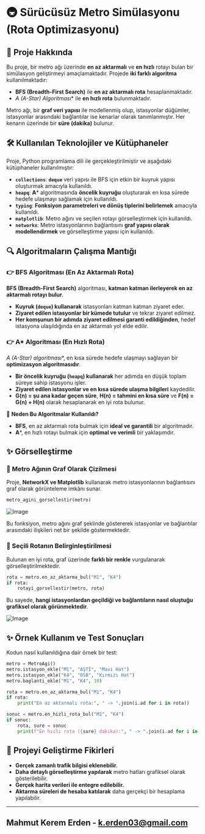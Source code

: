 
# 🚇 Sürücüsüz Metro Simülasyonu (Rota Optimizasyonu)

## 📌 Proje Hakkında

Bu proje, bir metro ağı üzerinde **en az aktarmalı** ve **en hızlı** rotayı bulan bir simülasyon geliştirmeyi amaçlamaktadır. Projede **iki farklı algoritma** kullanılmaktadır:

-   **BFS (Breadth-First Search)** ile **en az aktarmalı rota** hesaplanmaktadır.
-   __A_ (A-Star) Algoritması_* ile **en hızlı rota** bulunmaktadır.

Metro ağı, bir **graf veri yapısı** ile modellenmiş olup, istasyonlar düğümler, istasyonlar arasındaki bağlantılar ise kenarlar olarak tanımlanmıştır. Her kenarın üzerinde bir **süre (dakika)** bulunur.


## 🛠 Kullanılan Teknolojiler ve Kütüphaneler

Proje, Python programlama dili ile gerçekleştirilmiştir ve aşağıdaki kütüphaneler kullanılmıştır:

-   **`collections`**: **`deque`** veri yapısı ile BFS için etkin bir kuyruk yapısı oluşturmak amacıyla kullanıldı.
-   **`heapq`**: **A*** algoritmasında **öncelik kuyruğu** oluşturarak en kısa sürede hedefe ulaşmayı sağlamak için kullanıldı.
-   **`typing`**: **Fonksiyon parametreleri ve dönüş tiplerini belirlemek** amacıyla kullanıldı.
-   **`matplotlib`**: Metro ağını ve seçilen rotayı görselleştirmek için kullanıldı.
-   **`networkx`**: Metro istasyonlarının bağlantısını **graf yapısı olarak modellendirmek** ve görselleştirme yapısı için kullanıldı.

## 🔍 Algoritmaların Çalışma Mantığı

### 👉 BFS Algoritması (En Az Aktarmalı Rota)

**BFS (Breadth-First Search)** algoritması, **katman katman ilerleyerek en az aktarmalı rotayı bulur**.

-   **Kuyruk (`deque`) kullanarak** istasyonları katman katman ziyaret eder.
-   **Ziyaret edilen istasyonlar bir kümede tutulur** ve tekrar ziyaret edilmez.
-   **Her komşunun bir adımda ziyaret edilmesi garanti edildiğinden**, hedef istasyona ulaşıldığında en az aktarmalı yol elde edilir.

### 👉 A* Algoritması (En Hızlı Rota)

__A_ (A-Star) algoritması_*, en kısa sürede hedefe ulaşmayı sağlayan bir **optimizasyon algoritmasıdır**.

-   **Bir öncelik kuyruğu (`heapq`) kullanarak** her adımda en düşük toplam süreye sahip istasyonu işler.
-   **Ziyaret edilen istasyonlar ve en kısa sürede ulaşma bilgileri** kaydedilir.
-   **G(n) = şu ana kadar geçen süre**, **H(n) = tahmini en kısa süre** ve **F(n) = G(n) + H(n)** olarak hesaplanarak en iyi rota bulunur.

📌 **Neden Bu Algoritmalar Kullanıldı?**

-   **BFS**, en az aktarmalı rota bulmak için **ideal ve garantili** bir algoritmadır.
-   **A***, en hızlı rotayı bulmak için **optimal ve verimli** bir yaklaşımdır.

## ✨ Görselleştirme

### 🎨 Metro Ağının Graf Olarak Çizilmesi

Proje, **NetworkX ve Matplotlib** kullanarak metro istasyonlarının bağlantısını graf olarak görünteleme imkânı sunar.

```python
metro_agini_gorsellestir(metro)

```

![Image](https://github.com/user-attachments/assets/e11472c2-91b5-4444-967c-42e3c3fe167e)

Bu fonksiyon, metro ağını graf şeklinde göstererek istasyonlar ve bağlantılar arasındaki ilişkileri net bir şekilde göstermektedir.

### 🎨 Seçili Rotanın Belirginleştirilmesi

Bulunan en iyi rota, graf üzerinde **farklı bir renkle** vurgulanarak görselleştirilmektedir.

```python
rota = metro.en_az_aktarma_bul("M1", "K4")
if rota:
    rotayi_gorsellestir(metro, rota)

```

Bu sayede, **hangi istasyonlardan geçildiği ve bağlantıların nasıl oluştuğu grafiksel olarak görünmektedir**.

![Image](https://github.com/user-attachments/assets/0e3ef5c4-5d98-4adf-892a-7f387c715469)

## ✨ Örnek Kullanım ve Test Sonuçları

Kodun nasıl kullanıldığına dair örnek bir test:

```python
metro = MetroAgi()
metro.istasyon_ekle("M1", "AŞTİ", "Mavi Hat")
metro.istasyon_ekle("K4", "OSB", "Kırmızı Hat")
metro.baglanti_ekle("M1", "K4", 10)

rota = metro.en_az_aktarma_bul("M1", "K4")
if rota:
    print("En az aktarmalı rota:", " -> ".join(i.ad for i in rota))

sonuc = metro.en_hizli_rota_bul("M1", "K4")
if sonuc:
    rota, sure = sonuc
    print(f"En hızlı rota ({sure} dakika):", " -> ".join(i.ad for i in rota))

```

## 🚀 Projeyi Geliştirme Fikirleri

-   **Gerçek zamanlı trafik bilgisi eklenebilir.**
-   **Daha detaylı görselleştirme yapılarak** metro hatları grafiksel olarak gösterilebilir.
-   **Gerçek harita verileri ile entegre edilebilir.**
-   **Aktarma süreleri de hesaba katılarak** daha gerçekçi bir hesaplama yapılabilir.

----------

## Mahmut Kerem Erden - [k.erden03@gmail.com](mailto:k.erden03@gmail.com)
